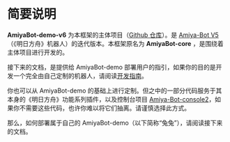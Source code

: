 # 简要说明

**AmiyaBot-demo-v6**
为本框架的主体项目（[Github 仓库](https://github.com/AmiyaBot/Amiya-Bot)）。是 [Amiya-Bot V5](https://www.amiya.cn/)
（《明日方舟》机器人）的迭代版本。本框架原名为 **AmiyaBot-core**
，是围绕着主体项目进行开发的。

接下来的文档，是提供给 AmiyaBot-demo 部署用户的指引，如果你的目的是开发一个完全由自己定制的机器人，请阅读[开发指南](/develop/basic/)。

你也可以从 AmiyaBot-demo 的基础上进行定制。但之中的一部分代码服务于其本身的《明日方舟》功能系列插件，以及控制台项目
[Amiya-Bot-console2](https://github.com/AmiyaBot/Amiya-Bot-console2)，如果你不需要这些代码，也许你难以将它们抽离。请谨慎选择此方式。

那么，如何部署属于自己的 AmiyaBot-demo（以下简称“兔兔”），请阅读接下来的文档。
